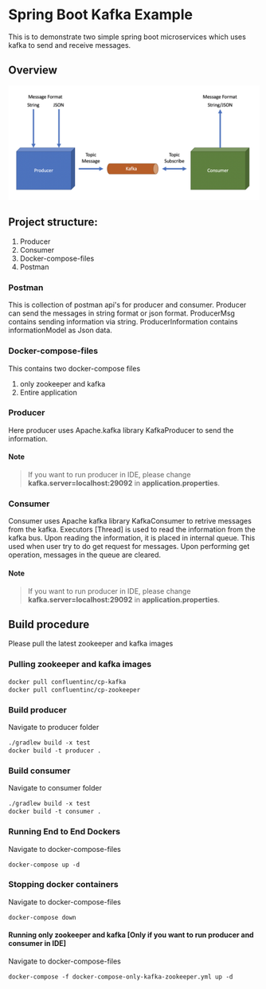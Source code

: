 # Spring Boot Kafka Example

This is to demonstrate two simple spring boot microservices which uses kafka to send and receive messages.

## Overview
![GitHub Logo](/Overview.png)

## Project structure:
1. Producer
2. Consumer
3. Docker-compose-files
4. Postman

### Postman
This is collection of postman api's for producer and consumer. Producer can send the messages in string format or json format. ProducerMsg contains sending information via string. ProducerInformation contains informationModel as Json data.

### Docker-compose-files
This contains two docker-compose files
1. only zookeeper and kafka
2. Entire application

### Producer
Here producer uses Apache.kafka library KafkaProducer to send the information. 

#### Note
>If you want to run producer in IDE, please change **kafka.server=localhost:29092** in  **application.properties**. 

### Consumer
Consumer uses Apache kafka library KafkaConsumer to retrive messages from the kafka.
Executors [Thread] is used to read the information from the kafka bus. Upon reading the information, it is placed in internal queue. This used when user try to do get request for messages. Upon performing get operation, messages in the queue are cleared.

#### Note
>If you want to run producer in IDE, please change **kafka.server=localhost:29092** in  **application.properties**. 


## Build procedure
Please pull the latest zookeeper and kafka images

### Pulling zookeeper and kafka images
```
docker pull confluentinc/cp-kafka
docker pull confluentinc/cp-zookeeper
```

### Build producer
Navigate to producer folder
```
./gradlew build -x test
docker build -t producer .
```

### Build consumer
Navigate to consumer folder
```
./gradlew build -x test
docker build -t consumer .
```

### Running End to End Dockers
Navigate to docker-compose-files
```
docker-compose up -d
```

### Stopping docker containers
Navigate to docker-compose-files
```
docker-compose down
```

#### Running only zookeeper and kafka [Only if you want to run producer and consumer in IDE]
Navigate to docker-compose-files
```
docker-compose -f docker-compose-only-kafka-zookeeper.yml up -d
```


